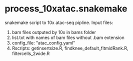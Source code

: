 # process_10xatac.snakemake
snakemake script to 10x atac-seq pipline.
Input files: 
1. bam files outputed by 10x in bams folder
2. list.txt with names of bam files without .bam extension
3. config_file: "atac_config.yaml"
4. Rscripts: getinsertsize.R, findknee_default_fitmidRank.R, filtercells_2wide.R
